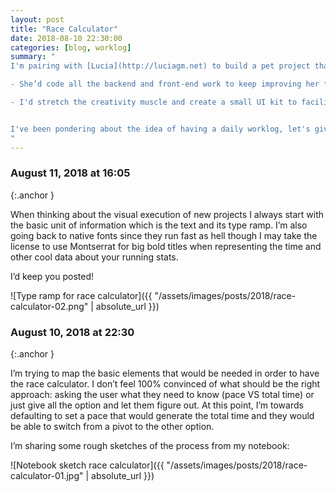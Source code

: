 ```yaml
---
layout: post
title: "Race Calculator"
date: 2018-08-10 22:30:00
categories: [blog, worklog]
summary: "
I'm pairing with [Lucia](http://luciagm.net) to build a pet project that would let people estimate the race pace and total time when running races. It's the perfect excuse to do two things:

- She’d code all the backend and front-end work to keep improving her front-end skills

- I'd stretch the creativity muscle and create a small UI kit to facilitate future projects


I've been pondering about the idea of having a daily worklog, let's give it a try! If you got comments or suggestions please do [share them](http://twitter.com/adrianmg).
"
---
```


### August 11, 2018 at 16:05
{:.anchor }

When thinking about the visual execution of new projects I always start with the basic unit of information which is the text and its type ramp. I’m also going back to native fonts since they run fast as hell though I may take the license to use Montserrat for big bold titles when representing the time and other cool data about your running stats.

I’d keep you posted!

![Type ramp for race calculator]({{ "/assets/images/posts/2018/race-calculator-02.png" | absolute_url }})

### August 10, 2018 at 22:30
{:.anchor }

I’m trying to map the basic elements that would be needed in order to have the race calculator. I don’t feel 100% convinced of what should be the right approach: asking the user what they need to know (pace VS total time) or just give all the option and let them figure out. At this point, I’m towards defaulting to set a pace that would generate the total time and they would be able to switch from a pivot to the other option.

I’m sharing some rough sketches of the process from my notebook:

![Notebook sketch race calculator]({{ "/assets/images/posts/2018/race-calculator-01.jpg" | absolute_url }})